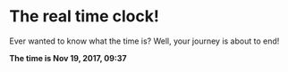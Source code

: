 # The real time clock!

Ever wanted to know what the time is? Well, your journey is about to end!

**The time is Nov 19, 2017, 09:37**